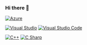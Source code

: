 ### Hi there 👋




[![Azure](https://img.shields.io/badge/-Azure-000?style=flat&logo=microsoft-azure&labelColor=0078D4&color=0078D4&logoColor=ffffff&style=plastic)](https://github.com/junyas)

[![Visual Studio](https://img.shields.io/badge/-VisualStudio-000?style=flat&logo=visual-studio&labelColor=5C2D91&color=5C2D91&logoColor=ffffff&style=plastic)](https://github.com/junyas) [![Visual Studio Code](https://img.shields.io/badge/-VisualStudioCode-000?style=flat&logo=visual-studio-code&labelColor=007ACC&color=007ACC&logoColor=ffffff&style=plastic)](https://github.com/junyas)

[![C++](https://img.shields.io/badge/-C++-000?style=flat&logo=Cplusplus&labelColor=00599C&color=00599C&logoColor=ffffff&style=plastic)](https://github.com/junyas) [![C Sharp](https://img.shields.io/badge/-CSharp-000?style=flat&logo=C-Sharp&labelColor=239120&color=239120&logoColor=ffffff&style=plastic)](https://github.com/junyas)







<!--
**junyas/junyas** is a ✨ _special_ ✨ repository because its `README.md` (this file) appears on your GitHub profile.

Here are some ideas to get you started:

- 🔭 I’m currently working on ...
- 🌱 I’m currently learning ...
- 👯 I’m looking to collaborate on ...
- 🤔 I’m looking for help with ...
- 💬 Ask me about ...
- 📫 How to reach me: ...
- 😄 Pronouns: ...
- ⚡ Fun fact: ...
-->
